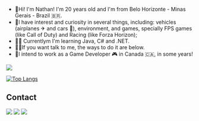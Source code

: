 - 👋Hi! I'm Nathan! I'm 20 years old and I'm from Belo Horizonte - Minas Gerais - Brazil 🇧🇷.
- 👀I have interest and curiosity in several things, including: vehicles (airplanes ✈ and cars 🚗), environment, and games, specially FPS games (like Call of Duty) and Racing (like Forza Horizon);
- 👨‍💻 Currentlym I'm learning Java, C# and .NET.
- 🐱‍💻If you want talk to me, the ways to do it are below.
- 📆I intend to work as a Game Developer 🎮 in Canada 🇨🇦, in some years!



<img src="https://img.shields.io/badge/Windows-0078D6?style=for-the-badge&logo=windows&logoColor=white" target="_blank"></a>

<!---
nATHANnSil/nATHANnSil is a ✨ special ✨ repository because its `README.md` (this file) appears on your GitHub profile.
You can click the Preview link to take a look at your changes.
--->

[![Top Langs](https://github-readme-stats.vercel.app/api/top-langs/?username=nathannsil)](https://github.com/nathannsil/github-readme-stats)


## Contact 
<div> 
  <a href="https://www.linkedin.com/in/nathan-o-982131145/" target="_blank"><img src="https://img.shields.io/badge/LinkedIn-0077B5?style=for-the-badge&logo=linkedin&logoColor=white" target="_blank"></a> 
  <a href ="mailto: nathanoliveira2002@hotmail.com"><img src="https://img.shields.io/badge/Microsoft_Outlook-0078D4?style=for-the-badge&logo=microsoft-outlook&logoColor=white" target="_blank"></a>
  <a href="https://instagram.com/nathan_oliveira66?utm_medium=copy_link"><img src="https://img.shields.io/badge/Instagram-E4405F?style=for-the-badge&logo=instagram&logoColor=white" target="_blank"></a>
 </br>
</br>
 </div>
 
<!---
nATHANnSil/nATHANnSil is a ✨ special ✨ repository because its `README.md` (this file) appears on your GitHub profile.
You can click the Preview link to take a look at your changes.
--->

<!-- https://camo.githubusercontent.com/3e2117f8e7f11eeb55c8f71b9f8e39d7e7767cde7255482915fb9c0df3998083/68747470733a2f2f6d656469612e67697068792e636f6d2f6d656469612f6c343451717a36674f364a6956563370752f67697068792e676966 --->



